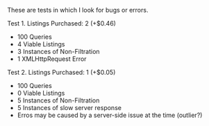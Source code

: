 These are tests in which I look for bugs or errors.

Test 1.  Listings Purchased: 2 (+$0.46)
- 100 Queries
- 4 Viable Listings
- 3 Instances of Non-Filtration
- 1 XMLHttpRequest Error

Test 2.  Listings Purchased: 1 (+$0.05)
- 100 Queries
- 0 Viable Listings
- 5 Instances of Non-Filtration
- 5 Instances of slow server response
- Erros may be caused by a server-side issue at the time (outlier?)






